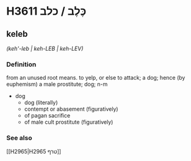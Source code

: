 # H3611 כֶּלֶב / כלב

## keleb

_(keh'-leb | keh-LEB | keh-LEV)_

### Definition

from an unused root means. to yelp, or else to attack; a dog; hence (by euphemism) a male prostitute; dog; n-m

- dog
  - dog (literally)
  - contempt or abasement (figuratively)
  - of pagan sacrifice
  - of male cult prostitute (figuratively)

### See also

[[H2965|H2965 טרף]]
